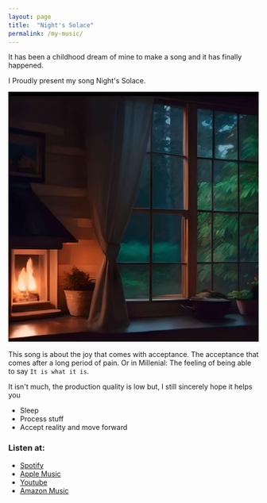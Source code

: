 ```yaml
---
layout: page
title:  "Night's Solace"
permalink: /my-music/
---
```


It has been a childhood dream of mine to make a song and it has finally happened.

I Proudly present my song Night's Solace.

![Night's Solace Artwork](/assets/artwork.jpg)

This song is about the joy that comes with acceptance. 
The acceptance that comes after a long period of pain.
Or in Millenial: The feeling of being able to say `It is what it is`.

It isn't much, the production quality is low but, I still sincerely hope it helps you 
- Sleep
- Process stuff
- Accept reality and move forward

### Listen at:
- [Spotify][spotify]
- [Apple Music][apple_music]
- [Youtube][youtube]
- [Amazon Music][amazon_music]


[spotify]: https://open.spotify.com/track/6Cfh9PPWlD8Jgm2Bx0Q52b?si=87499c9af6c74b9c
[apple_music]: https://music.apple.com/us/album/nights-solace/1703428813?i=1703428814
[amazon_music]: https://music.amazon.in/albums/B0CG42JF9C
[youtube]: https://www.youtube.com/watch?v=rMcSxGn-6rc

